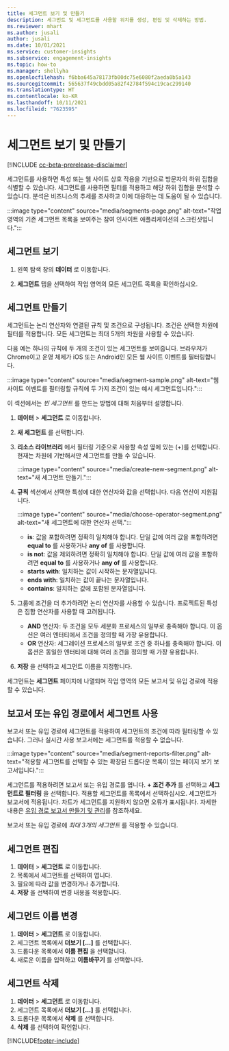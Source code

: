 ```yaml
---
title: 세그먼트 보기 및 만들기
description: 세그먼트 및 세그먼트를 사용할 위치를 생성, 편집 및 삭제하는 방법.
ms.reviewer: mhart
ms.author: jusali
author: jusali
ms.date: 10/01/2021
ms.service: customer-insights
ms.subservice: engagement-insights
ms.topic: how-to
ms.manager: shellyha
ms.openlocfilehash: f6bba645a78173fb00dc75e6080f2aeda0b5a143
ms.sourcegitcommit: 565637f49cbdd05a82f42784f594c19cac299140
ms.translationtype: HT
ms.contentlocale: ko-KR
ms.lasthandoff: 10/11/2021
ms.locfileid: "7623595"
---
```

# <a name="view-and-create-segments"></a>세그먼트 보기 및 만들기

[!INCLUDE [cc-beta-prerelease-disclaimer](includes/cc-beta-prerelease-disclaimer.md)]

세그먼트를 사용하면 특성 또는 웹 사이트 상호 작용을 기반으로 방문자의 하위 집합을 식별할 수 있습니다. 세그먼트를 사용하면 필터를 적용하고 해당 하위 집합을 분석할 수 있습니다. 분석은 비즈니스의 추세를 조사하고 이에 대응하는 데 도움이 될 수 있습니다. 

:::image type="content" source="media/segments-page.png" alt-text="작업 영역의 기존 세그먼트 목록을 보여주는 참여 인사이트 애플리케이션의 스크린샷입니다.":::

## <a name="view-segments"></a>세그먼트 보기

1. 왼쪽 탐색 창의 **데이터** 로 이동합니다. 

1. **세그먼트** 탭을 선택하여 작업 영역의 모든 세그먼트 목록을 확인하십시오. 

## <a name="create-a-segment"></a>세그먼트 만들기

세그먼트는 논리 연산자와 연결된 규칙 및 조건으로 구성됩니다. 조건은 선택한 차원에 필터를 적용합니다. 모든 세그먼트는 최대 5개의 차원을 사용할 수 있습니다.

다음 예는 하나의 규칙에 두 개의 조건이 있는 세그먼트를 보여줍니다. 브라우저가 Chrome이고 운영 체제가 iOS 또는 Android인 모든 웹 사이트 이벤트를 필터링합니다.

:::image type="content" source="media/segment-sample.png" alt-text="웹 사이트 이벤트를 필터링할 규칙에 두 가지 조건이 있는 예시 세그먼트입니다.":::

이 섹션에서는 *빈 세그먼트* 를 만드는 방법에 대해 처음부터 설명합니다.

1. **데이터** > **세그먼트** 로 이동합니다.

1. **새 세그먼트** 를 선택합니다.

1. **리소스 라이브러리** 에서 필터링 기준으로 사용할 속성 옆에 있는 (+)를 선택합니다. 현재는 차원에 기반해서만 세그먼트를 만들 수 있습니다.

   :::image type="content" source="media/create-new-segment.png" alt-text="새 세그먼트 만들기.":::

1. **규칙** 섹션에서 선택한 특성에 대한 연산자와 값을 선택합니다. 다음 연산이 지원됩니다.

   :::image type="content" source="media/choose-operator-segment.png" alt-text="새 세그먼트에 대한 연산자 선택.":::

   - **is**: 값을 포함하려면 정확히 일치해야 합니다. 단일 값에 여러 값을 포함하려면 **equal to** 를 사용하거나 **any of** 를 사용합니다.
   - **is not**: 값을 제외하려면 정확히 일치해야 합니다. 단일 값에 여러 값을 포함하려면 **equal to** 를 사용하거나 **any of** 를 사용합니다.
   - **starts with**: 일치하는 값이 시작하는 문자열입니다.
   - **ends with**: 일치하는 값이 끝나는 문자열입니다.
   - **contains**: 일치하는 값에 포함된 문자열입니다.

1. 그룹에 조건을 더 추가하려면 논리 연산자를 사용할 수 있습니다. 프로젝트된 특성은 집합 연산자를 사용할 때 고려됩니다.
   - **AND** 연산자: 두 조건을 모두 세분화 프로세스의 일부로 충족해야 합니다. 이 옵션은 여러 엔터티에서 조건을 정의할 때 가장 유용합니다.
   - **OR** 연산자: 세그레이션 프로세스의 일부로 조건 중 하나를 충족해야 합니다. 이 옵션은 동일한 엔터티에 대해 여러 조건을 정의할 때 가장 유용합니다.

1. **저장** 을 선택하고 세그먼트 이름을 지정합니다. 

세그먼트는 **세그먼트** 페이지에 나열되며 작업 영역의 모든 보고서 및 유입 경로에 적용할 수 있습니다.

## <a name="use-a-segment-in-a-report-or-funnel"></a>보고서 또는 유입 경로에서 세그먼트 사용

보고서 또는 유입 경로에 세그먼트를 적용하여 세그먼트의 조건에 따라 필터링할 수 있습니다. 그러나 실시간 사용 보고서에는 세그먼트를 적용할 수 없습니다.

:::image type="content" source="media/segment-reports-filter.png" alt-text="적용할 세그먼트를 선택할 수 있는 확장된 드롭다운 목록이 있는 페이지 보기 보고서입니다.":::

세그먼트를 적용하려면 보고서 또는 유입 경로를 엽니다. **+ 조건 추가** 를 선택하고 **세그먼트로 필터링** 을 선택합니다. 적용할 세그먼트를 목록에서 선택하십시오. 세그먼트가 보고서에 적용됩니다. 차트가 세그먼트를 지원하지 않으면 오류가 표시됩니다. 자세한 내용은 [유입 경로 보고서 만들기 및 관리](funnel-reports.md)를 참조하세요.
 
보고서 또는 유입 경로에 *최대 3개의 세그먼트* 를 적용할 수 있습니다.

## <a name="edit-a-segment"></a>세그먼트 편집

1. **데이터** > **세그먼트** 로 이동합니다.
1. 목록에서 세그먼트를 선택하여 엽니다. 
1. 필요에 따라 값을 변경하거나 추가합니다.
1. **저장** 을 선택하여 변경 내용을 적용합니다.

## <a name="change-the-name-of-a-segment"></a>세그먼트 이름 변경

1. **데이터** > **세그먼트** 로 이동합니다.
1. 세그먼트 목록에서 **더보기 [...]** 를 선택합니다. 
1. 드롭다운 목록에서 **이름 편집** 을 선택합니다.
1. 새로운 이름을 입력하고 **이름바꾸기** 를 선택합니다.

## <a name="delete-a-segment"></a>세그먼트 삭제

1. **데이터** > **세그먼트** 로 이동합니다.
1. 세그먼트 목록에서 **더보기 [...]** 를 선택합니다. 
1. 드롭다운 목록에서 **삭제** 를 선택합니다.
1. **삭제** 를 선택하여 확인합니다.



[!INCLUDE[footer-include](../includes/footer-banner.md)]
